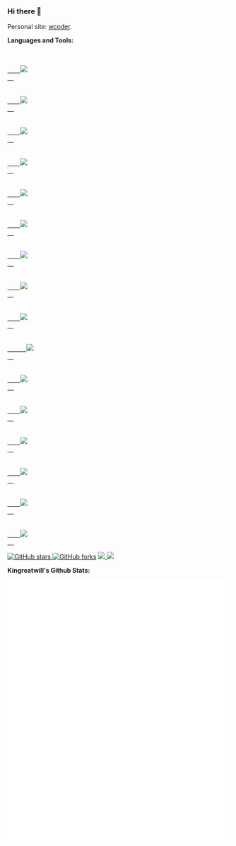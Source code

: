 ### Hi there 👋
Personal site: [wcoder](http://wcoder.com).

**Languages and Tools:**  
<!--
<code><img height="20" src="https://raw.githubusercontent.com/github/explore/80688e429a7d4ef2fca1e82350fe8e3517d3494d/topics/javascript/javascript.png"></code>
<code><img height="20" src="https://raw.githubusercontent.com/github/explore/80688e429a7d4ef2fca1e82350fe8e3517d3494d/topics/java/java.png"></code>
<code><img height="20" src="https://raw.githubusercontent.com/github/explore/80688e429a7d4ef2fca1e82350fe8e3517d3494d/topics/python/python.png"></code>
<code><img height="20" src="https://raw.githubusercontent.com/github/explore/80688e429a7d4ef2fca1e82350fe8e3517d3494d/topics/go/go.png"></code>
<code><img height="20" src="https://raw.githubusercontent.com/github/explore/80688e429a7d4ef2fca1e82350fe8e3517d3494d/topics/csharp/csharp.png"></code>  
<code><img height="20" src="https://raw.githubusercontent.com/github/explore/80688e429a7d4ef2fca1e82350fe8e3517d3494d/topics/tensorflow/tensorflow.png"></code> 
https://img.shields.io/badge/license-Apache2.0-blue.svg 规律:文字-文字-颜色
https://img.shields.io/static/v1?label=used&message=java&color=40ba12&logo=java

仓库大小
https://img.shields.io/github/repo-size/openjw/open?style=flat-square

每个国家计数器
http://s05.flagcounter.com/index.html
-->
<code>
  <a href="https://github.com/openjw/open/tree/master/java">
    <img height="20" src="https://img.shields.io/static/v1?label=used&message=java&color=40ba12&logo=java"/>
  </a>
</code> 
<code>
  <a href="https://github.com/openjw/penter">
    <img height="20" src="https://img.shields.io/static/v1?label=used&message=python&color=40ba12&logo=python"/>
  </a>
</code> 
<code>
  <a href="https://github.com/openjw/open/tree/master/golang">
    <img height="20" src="https://img.shields.io/static/v1?label=used&message=go&color=40ba12&logo=go"/>
  </a>
</code> 
<code>
  <a href="https://github.com/openjw/open/tree/master/language">
    <img height="20" src="https://img.shields.io/static/v1?label=used&message=csharp&color=40ba12&logo=c#"/>
  </a>
</code> 
<code>
  <a href="https://github.com/openjw/open/tree/master/js">
    <img height="20" src="https://img.shields.io/static/v1?label=used&message=vue&color=40ba12&logo=vue.js"/>
  </a>
</code> 
<code>
  <a href="https://github.com/openjw/open/tree/master/flutter">
    <img height="20" src="https://img.shields.io/static/v1?label=used&message=flutter&color=40ba12&logo=flutter"/>
  </a>
</code>

<code>
  <a href="https://github.com/openjw/open/tree/master/DB">
    <img height="20" src="https://img.shields.io/static/v1?label=used&message=mysql&color=40ba12&logo=mysql"/>
  </a>
</code>
<code>
  <a href="https://github.com/openjw/open/tree/master/DB">
    <img height="20" src="https://img.shields.io/static/v1?label=used&message=mssql&color=40ba12&logo=microsoft-sql-server"/>
  </a>
</code>
<code>
  <a href="https://github.com/openjw/open/tree/master/DB">
    <img height="20" src="https://img.shields.io/static/v1?label=used&message=elastic&color=40ba12&logo=elasticsearch"/>
  </a>
</code>
<code>
  <a href="https://github.com/openjw/open/tree/master/DB">
      <img height="20" src="https://img.shields.io/static/v1?label=used&message=mongo&color=40ba12&logo=mongodb"/>
  </a>
</code>
<code>
  <a href="https://github.com/openjw/open/tree/master/DB">
    <img height="20" src="https://img.shields.io/static/v1?label=used&message=redis&color=40ba12&logo=redis"/>
  </a>
</code>
<code>
  <a href="https://github.com/openjw/open/tree/master/DB">
    <img height="20" src="https://img.shields.io/static/v1?label=used&message=cassandra&color=40ba12&logo=apache-cassandra"/>
  </a>
</code>

<code>
  <a href="https://github.com/openjw/open/tree/master/BigData">
    <img height="20" src="https://img.shields.io/static/v1?label=used&message=bigdata&color=40ba12&logo=apache"/>
  </a>
</code> 
<code>
  <a href="https://github.com/openjw/open/tree/master/kubernetes">
    <img height="20" src="https://img.shields.io/static/v1?label=used&message=microservices&color=40ba12&logo=kubernetes"/>
  </a>
</code> 
<code>
  <a href="https://github.com/openjw/open/tree/master/kubernetes">
    <img height="20" src="https://img.shields.io/static/v1?label=used&message=service-mesh&color=ffa500&logo=server-fault"/>
  </a>
</code> 
<code>
  <a href="https://github.com/openjw/open/tree/master/MachineLearning">
    <img height="20" src="https://img.shields.io/static/v1?label=research&message=artificial-intelligence&color=ffa500&logo=tensorflow"/>
  </a>
</code> 
<!--
**kingreatwill/kingreatwill** is a ✨ _special_ ✨ repository because its `README.md` (this file) appears on your GitHub profile.

Here are some ideas to get you started:

- 🔭 I’m currently working on ...
- 🌱 I’m currently learning ...
- 👯 I’m looking to collaborate on ...
- 🤔 I’m looking for help with ...
- 💬 Ask me about ...
- 📫 How to reach me: ...
- 😄 Pronouns: ...
- ⚡ Fun fact: ...
-->
<!--https://shields.io/category/social-->
[![GitHub stars](https://img.shields.io/github/stars/BuiltCloud/Ocelot.GrpcHttpGateway?style=social) ![GitHub forks](https://img.shields.io/github/forks/BuiltCloud/Ocelot.GrpcHttpGateway?style=social)](https://github.com/BuiltCloud/Ocelot.GrpcHttpGateway) [![](https://img.shields.io/nuget/v/Built.Mongo.Repository.svg?logo=nuget) ![](https://img.shields.io/nuget/dt/Built.Mongo.Repository.svg?logo=nuget)](https://www.nuget.org/profiles/kingreatwill)

**Kingreatwill's Github Stats:**  

<a href="https://github.com/BuiltCloud/Ocelot.GrpcHttpGateway">
  <img align="center" src="https://github.com/kingreatwill/github-stats/raw/master/generated/overview.svg" />
</a>
<a href="https://github.com/BuiltCloud/Ocelot.GrpcHttpGateway">
  <img align="center" src="https://github.com/kingreatwill/github-stats/raw/master/generated/languages.svg" />
</a>
<!--
<a href="https://github.com/BuiltCloud/Ocelot.GrpcHttpGateway">
  <img align="center" src="https://github-readme-stats.vercel.app/api/top-langs/?username=kingreatwill&theme=radical&hide_langs_below=1" />
</a>
<a href="https://github.com/BuiltCloud/Ocelot.GrpcHttpGateway">
  <img align="center" src="https://github-readme-stats.vercel.app/api?username=kingreatwill&hide=[%22stars%22]&show_icons=true&theme=gruvbox&line_height=27" alt="kingreatwill's github stats" />
</a>

**Wakatime Week Stats:**

<img align="center" src="https://github-readme-stats.vercel.app/api/wakatime?username=wcoder&layout=compact" />


[![kingreatwill's github stats](https://github-readme-stats.vercel.app/api?username=kingreatwill&hide=["stars"]&show_icons=true&theme=gruvbox&repo=BuiltCloud/Ocelot.GrpcHttpGateway)](https://github.com/BuiltCloud/Ocelot.GrpcHttpGateway)
-->

<!--
https://github-readme-stats.vercel.app/api/top-langs/?username=kingreatwill
https://github.com/kingreatwill/github-stats/raw/master/generated/languages.svg
<img align="center" src="https://github-readme-stats.vercel.app/api/top-langs/?username=kingreatwill&theme=radical&hide_langs_below=1" />
<img align="center" src="https://github-readme-stats.vercel.app/api?username=kingreatwill&hide=[%22stars%22]&show_icons=true&theme=gruvbox&line_height=27" alt="kingreatwill's github stats" />
[![Top Langs](https://github-readme-stats.vercel.app/api/top-langs/?username=kingreatwill)](https://github.com/BuiltCloud/Ocelot.GrpcHttpGateway)
-->
<!--https://github.com/umutphp/github-action-dynamic-profile-page-->


<!-- START gadpp 


<table><tbody><tr><td><a href="https://octo-ring.com/"><img src="https://octo-ring.com/static/img/widget/top.png" width="99%" alt="Octo Ring logo" align="top"></a><br><a href="https://octo-ring.com/p/kingreatwill/prev"><img src="https://octo-ring.com/static/img/widget/prev.png" width="33%" alt="previous" align="top" title="previous profile"></a><a href="https://octo-ring.com/p/kingreatwill/random"><img src="https://octo-ring.com/static/img/widget/random.png" width="33%" alt="random" align="top" title="random profile"></a><a href="https://octo-ring.com/p/kingreatwill/next"><img src="https://octo-ring.com/static/img/widget/next.png" width="33%" alt="next" align="top" title="next profile"></a><br><a href="https://octo-ring.com/"><img src="https://octo-ring.com/static/img/widget/bottom.png" width="99%" alt="check out other GitHub profiles in the Octo Ring" align="top"></a></td></tr></tbody></table>
-->
